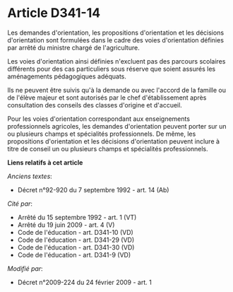 # Article D341-14

Les demandes d'orientation, les propositions d'orientation et les décisions d'orientation sont formulées dans le cadre des
voies d'orientation définies par arrêté du ministre chargé de l'agriculture.

Les voies d'orientation ainsi définies n'excluent pas des parcours scolaires différents pour des cas particuliers sous
réserve que soient assurés les aménagements pédagogiques adéquats.

Ils ne peuvent être suivis qu'à la demande ou avec l'accord de la famille ou de l'élève majeur et sont autorisés par le chef
d'établissement après consultation des conseils des classes d'origine et d'accueil.

Pour les voies d'orientation correspondant aux enseignements professionnels agricoles, les demandes d'orientation peuvent
porter sur un ou plusieurs champs et spécialités professionnels. De même, les propositions d'orientation et les décisions
d'orientation peuvent inclure à titre de conseil un ou plusieurs champs et spécialités professionnels.

**Liens relatifs à cet article**

_Anciens textes_:

  - Décret n°92-920 du 7 septembre 1992 - art. 14 (Ab)

_Cité par_:

  - Arrêté du 15 septembre 1992 - art. 1 (VT)
  - Arrêté du 19 juin 2009 - art. 4 (V)
  - Code de l'éducation - art. D341-10 (VD)
  - Code de l'éducation - art. D341-29 (VD)
  - Code de l'éducation - art. D341-30 (VD)
  - Code de l'éducation - art. D341-9 (VD)

_Modifié par_:

  - Décret n°2009-224 du 24 février 2009 - art. 1
